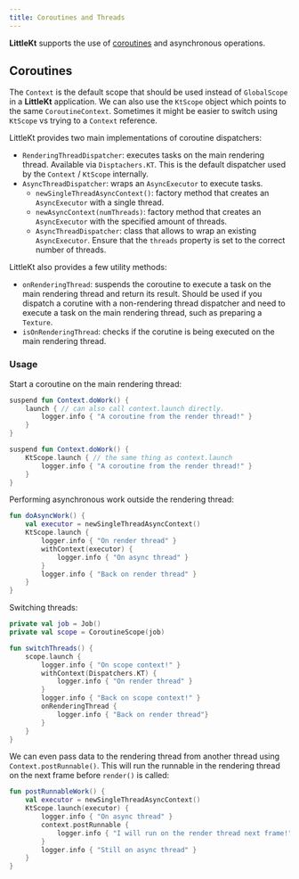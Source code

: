 ```yaml
---
title: Coroutines and Threads
---
```


**LittleKt** supports the use of [coroutines](https://kotlinlang.org/docs/reference/coroutines.html) and asynchronous operations.

## Coroutines

The `Context` is the default scope that should be used instead of `GlobalScope` in a **LittleKt** application. We can also use the `KtScope` object which points to the same `CoroutineContext`. Sometimes it might be easier to switch using `KtScope` vs trying to a `Context` reference.

LittleKt provides two main implementations of coroutine dispatchers:

-   `RenderingThreadDispatcher`: executes tasks on the main rendering thread. Available via `Disptachers.KT`. This is the default dispatcher used by the `Context` / `KtScope` internally.
-   `AsyncThreadDispatcher`: wraps an `AsyncExecutor` to execute tasks.
    -   `newSingleThreadAsyncContext()`: factory method that creates an `AsyncExecutor` with a single thread.
    -   `newAsyncContext(numThreads)`: factory method that creates an `AsyncExecutor` with the specified amount of threads.
    -   `AsyncThreadDispatcher`: class that allows to wrap an existing `AsyncExecutor`. Ensure that the `threads` property is set to the correct number of threads.

LittleKt also provides a few utility methods:

-   `onRenderingThread`: suspends the coroutine to execute a task on the main rendering thread and return its result. Should be used if you dispatch a
    corutine with a non-rendering thread dispatcher and need to execute a task on the main rendering thread, such as preparing a `Texture`.
-   `isOnRenderingThread`: checks if the corutine is being executed on the main rendering thread.

### Usage

Start a coroutine on the main rendering thread:

```kotlin
suspend fun Context.doWork() {
    launch { // can also call context.launch directly.
        logger.info { "A coroutine from the render thread!" }
    }
}
```

```kotlin
suspend fun Context.doWork() {
    KtScope.launch { // the same thing as context.launch
        logger.info { "A coroutine from the render thread!" }
    }
}
```

Performing asynchronous work outside the rendering thread:

```kotlin
fun doAsyncWork() {
    val executor = newSingleThreadAsyncContext()
    KtScope.launch {
        logger.info { "On render thread" }
        withContext(executor) {
            logger.info { "On async thread" }
        }
        logger.info { "Back on render thread" }
    }
}
```

Switching threads:

```kotlin
private val job = Job()
private val scope = CoroutineScope(job)

fun switchThreads() {
    scope.launch {
        logger.info { "On scope context!" }
        withContext(Dispatchers.KT) {
            logger.info { "On render thread" }
        }
        logger.info { "Back on scope context!" }
        onRenderingThread {
            logger.info { "Back on render thread"}
        }
    }
}
```

We can even pass data to the rendering thread from another thread using `Context.postRunnable()`. This will run the runnable in the rendering thread on the next frame before `render()` is called:

```kotlin
fun postRunnableWork() {
    val executor = newSingleThreadAsyncContext()
    KtScope.launch(executor) {
        logger.info { "On async thread" }
        context.postRunnable {
            logger.info { "I will run on the render thread next frame!" }
        }
        logger.info { "Still on async thread" }
    }
}
```
